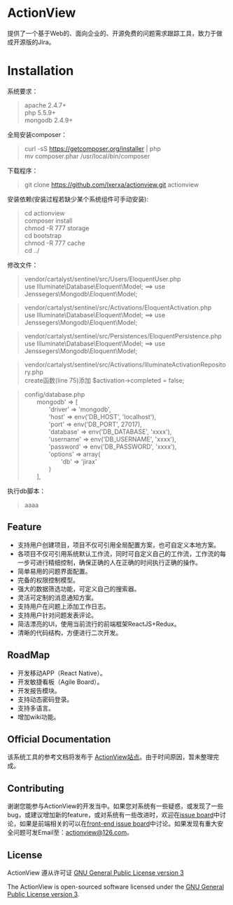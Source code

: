 # ActionView

提供了一个基于Web的、面向企业的、开源免费的问题需求跟踪工具，致力于做成开源版的Jira。

# Installation

系统要求：
> apache 2.4.7+  
> php 5.5.9+  
> mongodb 2.4.9+  

全局安装composer：   
> curl -sS https://getcomposer.org/installer | php  
> mv composer.phar /usr/local/bin/composer

下载程序：
> git clone https://github.com/lxerxa/actionview.git actionview

安装依赖(安装过程若缺少某个系统组件可手动安装):
> cd actionview   
> composer install    
> chmod -R 777 storage    
> cd bootstrap   
> chmod -R 777 cache  
> cd ../  

修改文件：  
> vendor/cartalyst/sentinel/src/Users/EloquentUser.php  
> use Illuminate\Database\Eloquent\Model; ==> use Jenssegers\Mongodb\Eloquent\Model;  

> vendor/cartalyst/sentinel/src/Activations/EloquentActivation.php   
> use Illuminate\Database\Eloquent\Model; ==> use Jenssegers\Mongodb\Eloquent\Model; 

> vendor/cartalyst/sentinel/src/Persistences/EloquentPersistence.php  
> use Illuminate\Database\Eloquent\Model; ==> use Jenssegers\Mongodb\Eloquent\Model;  

> vendor/cartalyst/sentinel/src/Activations/IlluminateActivationRepository.php  
> create函数(line 75)添加 $activation->completed = false;  

> config/database.php  
&#160; &#160; &#160; &#160;mongodb' => [  
&#160; &#160; &#160; &#160;&#160; &#160; &#160; &#160;'driver'   => 'mongodb',  
&#160; &#160; &#160; &#160;&#160; &#160; &#160; &#160;'host'     => env('DB_HOST', 'localhost'),  
&#160; &#160; &#160; &#160;&#160; &#160; &#160; &#160;'port'     => env('DB_PORT', 27017),  
&#160; &#160; &#160; &#160;&#160; &#160; &#160; &#160;'database' => env('DB_DATABASE', 'xxxx'),  
&#160; &#160; &#160; &#160;&#160; &#160; &#160; &#160;'username' => env('DB_USERNAME', 'xxxx'),  
&#160; &#160; &#160; &#160;&#160; &#160; &#160; &#160;'password' => env('DB_PASSWORD', 'xxxx'),  
&#160; &#160; &#160; &#160;&#160; &#160; &#160; &#160;'options' => array(  
&#160; &#160; &#160; &#160;&#160; &#160; &#160; &#160;&#160; &#160; &#160; &#160;'db' => 'jirax'   
&#160; &#160; &#160; &#160;&#160; &#160; &#160; &#160;)  
&#160; &#160; &#160; &#160;],  

执行db脚本：  
> aaaa  

## Feature

* 支持用户创建项目，项目不仅可引用全局配置方案，也可自定义本地方案。
* 各项目不仅可引用系统默认工作流，同时可自定义自己的工作流，工作流的每一步可进行精细控制，确保正确的人在正确的时间执行正确的操作。
* 简单易用的问题界面配置。
* 完备的权限控制模型。
* 强大的数据筛选功能，可定义自己的搜索器。
* 灵活可定制的消息通知方案。
* 支持用户在问题上添加工作日志。
* 支持用户针对问题发表评论。
* 简洁漂亮的UI，使用当前流行的前端框架ReactJS+Redux。
* 清晰的代码结构，方便进行二次开发。

## RoadMap

* 开发移动APP（React Native）。
* 开发敏捷看板（Agile Board）。
* 开发报告模块。
* 支持动态密码登录。
* 支持多语言。
* 增加wiki功能。


## Official Documentation

该系统工具的参考文档将发布于 [ActionView站点](http://actionview.cn/docs)。由于时间原因，暂未整理完成。

## Contributing

谢谢您能参与ActionView的开发当中。如果您对系统有一些疑惑，或发现了一些bug，或建议增加新的feature，或对系统有一些改进时，欢迎在[issue board](https://github.com/lxerxa/actionview/issues)中讨论，如果是前端相关的可以在[front-end issue board](https://github.com/lxerxa/actionview/issues)中讨论。如果发现有重大安全问题可发Email至：actionview@126.com。

## License

ActionView 遵从许可证 [GNU General Public License version 3](http://www.gnu.org/licenses/gpl-3.0.html)

The ActionView is open-sourced software licensed under the [GNU General Public License version 3](http://www.gnu.org/licenses/gpl-3.0.html).
